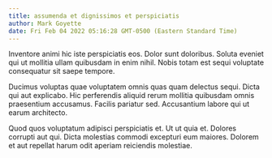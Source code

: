 ```yaml
---
title: assumenda et dignissimos et perspiciatis
author: Mark Goyette
date: Fri Feb 04 2022 05:16:28 GMT-0500 (Eastern Standard Time)
---
```

Inventore animi hic iste perspiciatis eos. Dolor sunt doloribus. Soluta eveniet qui ut mollitia ullam quibusdam in enim nihil. Nobis totam est sequi voluptate consequatur sit saepe tempore.

 Ducimus voluptas quae voluptatem omnis quas quam delectus sequi. Dicta qui aut explicabo. Hic perferendis aliquid rerum mollitia quibusdam omnis praesentium accusamus. Facilis pariatur sed. Accusantium labore qui ut earum architecto.

 Quod quos voluptatum adipisci perspiciatis et. Ut ut quia et. Dolores corrupti aut qui. Dicta molestias commodi excepturi eum maiores. Dolorem et aut repellat harum odit aperiam reiciendis molestiae.